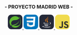 
<h3 align="center">- PROYECTO MADRID WEB -</h3>

<p align="center">
  <a href="https://skillicons.dev">
    <img src="./icons/Spring-Dark.svg" width="48">
    <img src="./icons/CSS.svg" width="48">
    <img src="./icons/Java-Dark.svg" width="48">
    <img src="./icons/JavaScript.svg" width="48">
  </a>
</p>




